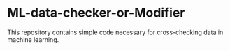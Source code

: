 # ML-data-checker-or-Modifier
This repository contains simple code necessary for cross-checking data in machine learning.
